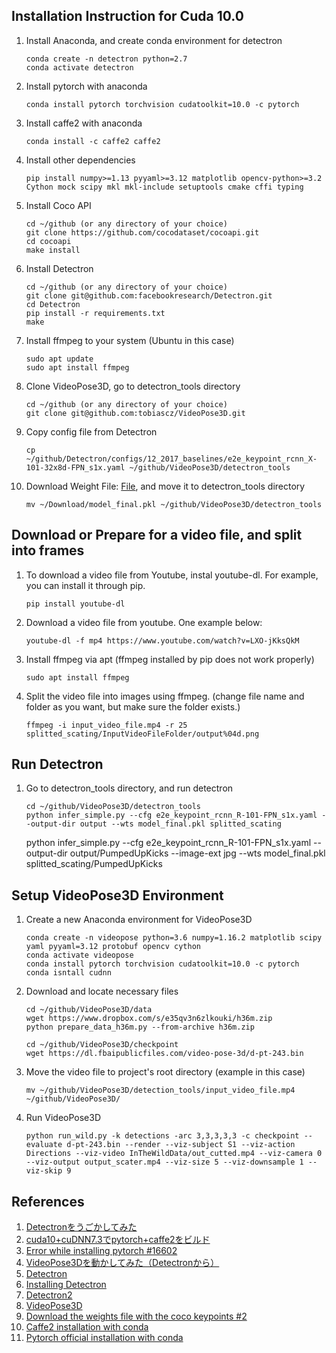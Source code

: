 ## Installation Instruction for Cuda 10.0


1. Install Anaconda, and create conda environment for detectron
   ```
   conda create -n detectron python=2.7
   conda activate detectron
   ```

1. Install pytorch with anaconda
   ```
   conda install pytorch torchvision cudatoolkit=10.0 -c pytorch
   ```

1. Install caffe2 with anaconda
   ```
   conda install -c caffe2 caffe2
   ```

1. Install other dependencies
   ```
   pip install numpy>=1.13 pyyaml>=3.12 matplotlib opencv-python>=3.2 Cython mock scipy mkl mkl-include setuptools cmake cffi typing
   ```

1. Install Coco API
   ```
   cd ~/github (or any directory of your choice)
   git clone https://github.com/cocodataset/cocoapi.git
   cd cocoapi
   make install
   ```

1. Install Detectron
   ```
   cd ~/github (or any directory of your choice)
   git clone git@github.com:facebookresearch/Detectron.git
   cd Detectron
   pip install -r requirements.txt
   make
   ```

1. Install ffmpeg to your system (Ubuntu in this case)
   ```
   sudo apt update
   sudo apt install ffmpeg
   ```

1. Clone VideoPose3D, go to detectron_tools directory
   ```
   cd ~/github (or any directory of your choice)
   git clone git@github.com:tobiascz/VideoPose3D.git
   ```

1. Copy config file from Detectron
   ```
   cp ~/github/Detectron/configs/12_2017_baselines/e2e_keypoint_rcnn_X-101-32x8d-FPN_s1x.yaml ~/github/VideoPose3D/detectron_tools
   ```

1. Download Weight File: [File](https://www.dropbox.com/sh/vi5byf0du9g50lw/AABGVezeuHuipOzaFGdGGvbaa?dl=0), and move it to detectron_tools directory
   ```
   mv ~/Download/model_final.pkl ~/github/VideoPose3D/detectron_tools
   ```

## Download or Prepare for a video file, and split into frames
1. To download a video file from Youtube, instal youtube-dl. For example, you can install it through pip.
   ```
   pip install youtube-dl
   ```

1. Download a video file from youtube. One example below:
   ```
   youtube-dl -f mp4 https://www.youtube.com/watch?v=LXO-jKksQkM
   ```

1. Install ffmpeg via apt (ffmpeg installed by pip does not work properly)
   ```
   sudo apt install ffmpeg
   ```

1. Split the video file into images using ffmpeg. (change file name and folder as you want, but make sure the folder exists.)
   ```
   ffmpeg -i input_video_file.mp4 -r 25 splitted_scating/InputVideoFileFolder/output%04d.png
   ```

## Run Detectron

1. Go to detectron_tools directory, and run detectron
   ```
   cd ~/github/VideoPose3D/detectron_tools
   python infer_simple.py --cfg e2e_keypoint_rcnn_R-101-FPN_s1x.yaml --output-dir output --wts model_final.pkl splitted_scating
   ```

   python infer_simple.py --cfg e2e_keypoint_rcnn_R-101-FPN_s1x.yaml --output-dir output/PumpedUpKicks --image-ext jpg --wts model_final.pkl splitted_scating/PumpedUpKicks


## Setup VideoPose3D Environment

1. Create a new Anaconda environment for VideoPose3D
   ```
   conda create -n videopose python=3.6 numpy=1.16.2 matplotlib scipy yaml pyyaml=3.12 protobuf opencv cython
   conda activate videopose
   conda install pytorch torchvision cudatoolkit=10.0 -c pytorch
   conda isntall cudnn
   ```

1. Download and locate necessary files
   ```
   cd ~/github/VideoPose3D/data
   wget https://www.dropbox.com/s/e35qv3n6zlkouki/h36m.zip
   python prepare_data_h36m.py --from-archive h36m.zip

   cd ~/github/VideoPose3D/checkpoint
   wget https://dl.fbaipublicfiles.com/video-pose-3d/d-pt-243.bin
   ```

1. Move the video file to project's root directory (example in this case)
   ```
   mv ~/github/VideoPose3D/detection_tools/input_video_file.mp4 ~/github/VideoPose3D/
   ```

1. Run VideoPose3D
   ```
   python run_wild.py -k detections -arc 3,3,3,3,3 -c checkpoint --evaluate d-pt-243.bin --render --viz-subject S1 --viz-action Directions --viz-video InTheWildData/out_cutted.mp4 --viz-camera 0 --viz-output output_scater.mp4 --viz-size 5 --viz-downsample 1 --viz-skip 9
   ```


## References
1. [Detectronをうごかしてみた](https://qiita.com/1O1/items/d3b982a76b1c43401acb)
1. [cuda10+cuDNN7.3でpytorch+caffe2をビルド](https://eigo.rumisunheart.com/2018/09/26/installing-pytorch-and-caffe2-on-cuda10-and-cudnn7/)
1. [Error while installing pytorch #16602](https://github.com/pytorch/pytorch/issues/16602)
1. [VideoPose3Dを動かしてみた（Detectronから）](https://qiita.com/timtoronto634/items/ee018ac89e6b9f779194)
1. [Detectron](https://github.com/facebookresearch/Detectron)
1. [Installing Detectron](https://github.com/facebookresearch/Detectron/blob/master/INSTALL.md)
1. [Detectron2](https://github.com/facebookresearch/detectron2)
1. [VideoPose3D](https://github.com/tetsu/VideoPose3D)
1. [Download the weights file with the coco keypoints #2](https://github.com/tobiascz/VideoPose3D/issues/2)
1. [Caffe2 installation with conda](https://anaconda.org/caffe2/caffe2)
1. [Pytorch official installation with conda](https://pytorch.org/get-started/locally/)